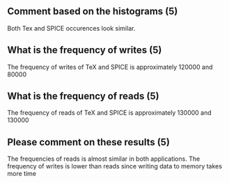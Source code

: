 ## Comment based on the histograms (5)

Both Tex and SPICE occurences look similar.

## What is the frequency of writes (5)

The frequency of writes of TeX and SPICE is approximately 120000 and 80000

## What is the frequency of reads (5)

The frequency of reads of TeX and SPICE is approximately 130000 and 130000

## Please comment on these results (5)

The frequencies of reads is almost similar in both applications. The frequency of
writes is lower than reads since writing data to memory takes more time
